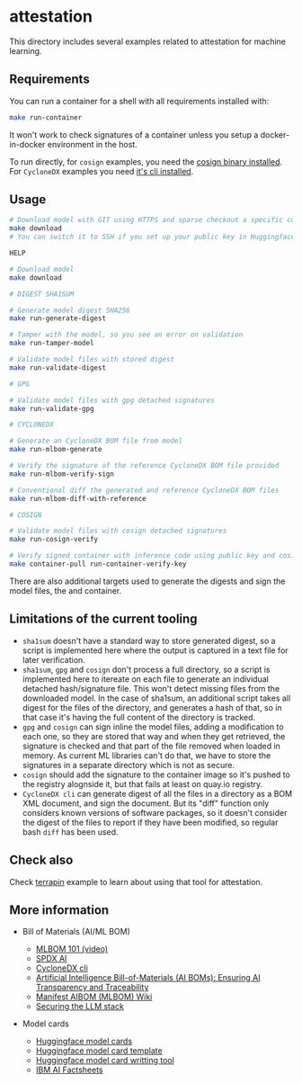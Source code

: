 # attestation

This directory includes several examples related to attestation for machine learning.

## Requirements

You can run a container for a shell with all requirements installed with:
```bash
make run-container
```

It won't work to check signatures of a container unless you setup a docker-in-docker environment in the host.

To run directly, for `cosign` examples, you need the [cosign binary installed](https://github.com/sigstore/cosign?tab=readme-ov-file#installation). For `CycloneDX` examples you need [it's cli installed](https://github.com/CycloneDX/cyclonedx-cli).

## Usage

```bash
# Download model with GIT using HTTPS and sparse checkout a specific commit
make download
# You can switch it to SSH if you set up your public key in Huggingface

HELP

# Download model
make download

# DIGEST SHA1SUM

# Generate model digest SHA256
make run-generate-digest

# Tamper with the model, so you see an error on validation
make run-tamper-model

# Validate model files with stored digest
make run-validate-digest

# GPG

# Validate model files with gpg detached signatures
make run-validate-gpg

# CYCLONEDX

# Generate an CycloneDX BOM file from model
make run-mlbom-generate

# Verify the signature of the reference CycloneDX BOM file provided
make run-mlbom-verify-sign

# Conventional diff the generated and reference CycloneDX BOM files
make run-mlbom-diff-with-reference

# COSIGN

# Validate model files with cosign detached signatures
make run-cosign-verify

# Verify signed container with inference code using public key and cosign against online rekor
make container-pull run-container-verify-key

```

There are also additional targets used to generate the digests and sign the model files, the  and container.

## Limitations of the current tooling

* `sha1sum` doesn't have a standard way to store generated digest, so a script is implemented here where the output is captured in a text file for later verification.
* `sha1sum`, `gpg` and `cosign` don't process a full directory, so a script is implemented here to itereate on each file to generate an individual detached hash/signature file. This won't detect missing files from the downloaded model. In the case of sha1sum, an additional script takes all digest for the files of the directory, and generates a hash of that, so in that case it's having the full content of the directory is tracked.
* `gpg` and `cosign` can sign inline the model files, adding a modification to each one, so they are stored that way and when they get retrieved, the signature is checked and that part of the file removed when loaded in memory. As current ML libraries can't do that, we have to store the signatures in a separate directory which is not as secure.
* `cosign` should add the signature to the container image so it's pushed to the registry alognside it, but that fails at least on quay.io registry.
* `CycloneDX cli` can generate digest of all the files in a directory as a BOM XML document, and sign the document. But its "diff" function only considers known versions of software packages, so it doesn't consider the digest of the files to report if they have been modified, so regular bash `diff` has been used.

## Check also

Check [terrapin](../terrapin/README.md) example to learn about using that tool for attestation.

## More information

* Bill of Materials (AI/ML BOM)
  * [MLBOM 101 (video)](https://drive.google.com/file/d/1mEWlTLq2tzsvNXlMe8xOub2CguqBsxXf/view)
  * [SPDX AI](https://spdx.dev/learn/areas-of-interest/ai/)
  * [CycloneDX cli](https://github.com/CycloneDX/cyclonedx-cli)
  * [Artificial Intelligence Bill-of-Materials (AI BOMs): Ensuring AI Transparency and Traceability](https://becomingahacker.org/artificial-intelligence-bill-of-materials-ai-boms-ensuring-ai-transparency-and-traceability-82322643bd2a)
  * [Manifest AIBOM (MLBOM) Wiki](https://github.com/manifest-cyber/aibom)
  * [Securing the LLM stack](https://blogs.cisco.com/learning/securing-the-llm-stack)

* Model cards
  * [Huggingface model cards](https://huggingface.co/blog/model-cards)
  * [Huggingface model card template](https://github.com/huggingface/huggingface_hub/blob/main/src/huggingface_hub/templates/modelcard_template.md)
  * [Huggingface model card writting tool](https://huggingface.co/spaces/huggingface/Model_Cards_Writing_Tool)
  * [IBM AI Factsheets](https://dataplatform.cloud.ibm.com/docs/content/wsj/analyze-data/factsheets-model-inventory.html?context=cpdaas)

